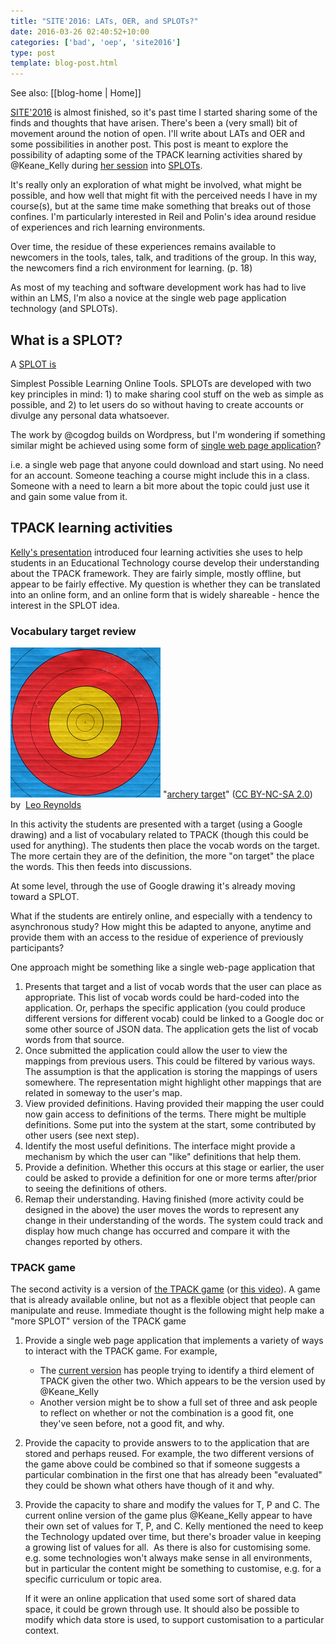 ```yaml
---
title: "SITE'2016: LATs, OER, and SPLOTs?"
date: 2016-03-26 02:40:52+10:00
categories: ['bad', 'oep', 'site2016']
type: post
template: blog-post.html
---
```


See also: [[blog-home | Home]]

[SITE'2016](https://www.academicexperts.org/conf/site/2016/) is almost finished, so it's past time I started sharing some of the finds and thoughts that have arisen. There's been a (very small) bit of movement around the notion of open. I'll write about LATs and OER and some possibilities in another post. This post is meant to explore the possibility of adapting some of the TPACK learning activities shared by @Keane\_Kelly during [her session](https://www.academicexperts.org/conf/site/2016/papers/48707/) into [SPLOTs](http://cogdog.trubox.ca/2015/02/17/splot-tpc-2015/).

It's really only an exploration of what might be involved, what might be possible, and how well that might fit with the perceived needs I have in my course(s), but at the same time make something that breaks out of those confines. I'm particularly interested in Reil and Polin's idea around residue of experiences and rich learning environments.

Over time, the residue of these experiences remains available to newcomers in the tools, tales, talk, and traditions of the group. In this way, the newcomers find a rich environment for learning. (p. 18)

As most of my teaching and software development work has had to live within an LMS, I'm also a novice at the single web page application technology (and SPLOTs).

## What is a SPLOT?

A [SPLOT is](http://cogdog.trubox.ca/2015/02/17/splot-tpc-2015/)

Simplest Possible Learning Online Tools. SPLOTs are developed with two key principles in mind: 1) to make sharing cool stuff on the web as simple as possible, and 2) to let users do so without having to create accounts or divulge any personal data whatsoever.

The work by @cogdog builds on Wordpress, but I'm wondering if something similar might be achieved using some form of [single web page application](https://en.wikipedia.org/wiki/Single-page_application)?

i.e. a single web page that anyone could download and start using. No need for an account. Someone teaching a course might include this in a class. Someone with a need to learn a bit more about the topic could just use it and gain some value from it.

## TPACK learning activities

[Kelly's presentation](https://www.academicexperts.org/conf/site/2016/papers/48707/) introduced four learning activities she uses to help students in an Educational Technology course develop their understanding about the TPACK framework. They are fairly simple, mostly offline, but appear to be fairly effective. My question is whether they can be translated into an online form, and an online form that is widely shareable - hence the interest in the SPLOT idea.

### Vocabulary target review

[![archery target by Leo Reynolds, on Flickr](images/13000817174_a6bf6b698c_m.jpg "archery target by Leo Reynolds, on Flickr")](https://www.flickr.com/photos/lwr/13000817174/) "[archery target](https://www.flickr.com/photos/lwr/13000817174/)" ([CC BY-NC-SA 2.0](https://creativecommons.org/licenses/by-nc-sa/2.0/)) by  [](https://www.flickr.com/people/lwr/)[Leo Reynolds](https://www.flickr.com/people/lwr/) [](http://www.imagecodr.org/)

In this activity the students are presented with a target (using a Google drawing) and a list of vocabulary related to TPACK (though this could be used for anything). The students then place the vocab words on the target. The more certain they are of the definition, the more "on target" the place the words. This then feeds into discussions.

At some level, through the use of Google drawing it's already moving toward a SPLOT.

What if the students are entirely online, and especially with a tendency to asynchronous study? How might this be adapted to anyone, anytime and provide them with an access to the residue of experience of previously participants?

One approach might be something like a single web-page application that

1. Presents that target and a list of vocab words that the user can place as appropriate. This list of vocab words could be hard-coded into the application. Or, perhaps the specific application (you could produce different versions for different vocab) could be linked to a Google doc or some other source of JSON data. The application gets the list of vocab words from that source.
2. Once submitted the application could allow the user to view the mappings from previous users. This could be filtered by various ways. The assumption is that the application is storing the mappings of users somewhere. The representation might highlight other mappings that are related in someway to the user's map.
3. View provided definitions. Having provided their mapping the user could now gain access to definitions of the terms. There might be multiple definitions. Some put into the system at the start, some contributed by other users (see next step).
4. Identify the most useful definitions. The interface might provide a mechanism by which the user can "like" definitions that help them.
5. Provide a definition. Whether this occurs at this stage or earlier, the user could be asked to provide a definition for one or more terms after/prior to seeing the definitions of others.
6. Remap their understanding. Having finished (more activity could be designed in the above) the user moves the words to represent any change in their understanding of the words. The system could track and display how much change has occurred and compare it with the changes reported by others.

### TPACK game

The second activity is a version of [the TPACK game](http://www.matt-koehler.com/the-tpack-game/) (or [this video](https://www.youtube.com/watch?v=7z3aP_Chj6c)). A game that is already available online, but not as a flexible object that people can manipulate and reuse. Immediate thought is the following might help make a "more SPLOT" version of the TPACK game

1. Provide a single web page application that implements a variety of ways to interact with the TPACK game. For example,
    - The [current version](http://www.matt-koehler.com/the-tpack-game/) has people trying to identify a third element of TPACK given the other two. Which appears to be the version used by @Keane\_Kelly
    - Another version might be to show a full set of three and ask people to reflect on whether or not the combination is a good fit, one they've seen before, not a good fit, and why.
2. Provide the capacity to provide answers to to the application that are stored and perhaps reused. For example, the two different versions of the game above could be combined so that if someone suggests a particular combination in the first one that has already been "evaluated" they could be shown what others have though of it and why.
3. Provide the capacity to share and modify the values for T, P and C. The current online version of the game plus @Keane\_Kelly appear to have their own set of values for T, P, and C. Kelly mentioned the need to keep the Technology updated over time, but there's broader value in keeping a growing list of values for all.  As there is also for customising some.  e.g. some technologies won't always make sense in all environments, but in particular the content might be something to customise, e.g. for a specific curriculum or topic area.
    
    If it were an online application that used some sort of shared data space, it could be grown through use. It should also be possible to modify which data store is used, to support customisation to a particular context.